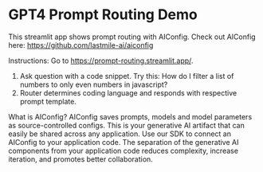 # GPT4 Prompt Routing Demo

This streamlit app shows prompt routing with AIConfig.
Check out AIConfig here: https://github.com/lastmile-ai/aiconfig

Instructions:
Go to https://prompt-routing.streamlit.app/. 

1. Ask question with a code snippet. Try this: How do I filter a list of numbers to only even numbers in javascript?
2. Router determines coding language and responds with respective prompt template.

What is AIConfig? 
AIConfig saves prompts, models and model parameters as source-controlled configs. 
This is your generative AI artifact that can easily be shared across any application.
Use our SDK to connect an AIConfig to your application code. The separation of the generative
AI components from your application code reduces complexity, increase iteration, and promotes
better collaboration.

